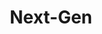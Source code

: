 ---
slug: "/next-gen"
title: "Next-Gen"
description: "project is an on-going super app initiative aimed at unifying the branding of two organizations into a single, cohesive platform."
# url: ""
# button: ""

contributions:
  - role: Design System Development
  - role: Front End Development
  - role: Documentation Library

technologies:
  - tool: NativeBase
  - tool: React Native
  - tool: Figma

featuredImages:
  - image: images/beige-1.png
---